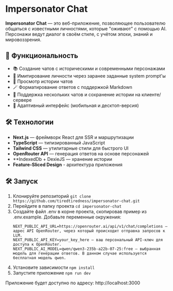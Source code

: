 # Impersonator Chat

**Impersonator Chat** — это веб-приложение, позволяющее пользователю общаться с
известными личностями, которые "оживают" с помощью AI. Персонажи ведут диалог в
своём стиле, с учётом эпохи, знаний и мировоззрения.

## 🚀 Функциональность

- 📚 Создание чатов с историческими и современными персонажами
- 🧩 Имитирование личности через заранее заданные system prompt'ы
- 💬 Просмотр истории чатов
- 🪄 Форматирование ответов с поддержкой Markdown
- 🧠 Поддержка нескольких чатов и сохранение истории на клиенте/сервере
- 📱 Адаптивный интерфейс (мобильная и десктоп-версия)

## 🛠️ Технологии

- **Next.js** — фреймворк React для SSR и маршрутизации
- **TypeScript** — типизированный JavaScript
- **Tailwind CSS** — утилитарные стили для быстрого UI
- **OpenRouter API** — генерация ответов на основе персонажей
- **IndexedDb + DexieJS — хранение истории
- **Feature-Sliced Design** - архитектура приложения

## 🛠️ Запуск

1. Клонируйте репозиторий
   ```git clone https://github.com/tiredtiredness/impersonator-chat.git```
2. Перейдите в папку проекта
   ```cd impersonator-chat```
3. Создайте файл .env в корне проекта, скопировав пример из .env.example.
   Добавьте переменные окружения:
   ```
   NEXT_PUBLIC_API_URL=https://openrouter.ai/api/v1/chat/completions — адрес API OpenRouter, через который происходит отправка запросов к LLM.
   NEXT_PUBLIC_API_KEY=your_key_here — ваш персональный API-ключ для доступа к OpenRouter.
   NEXT_PUBLIC_AI_MODEL=qwen/qwen3-235b-a22b-07-25:free — выбранная модель для генерации ответов. В данном случае используется бесплатная модель qwen.
   ```
4. Установите зависимости
   ```npm install```
5. Запустите приложение
   ```npm run dev```

Приложение будет доступно по адресу: http://localhost:3000